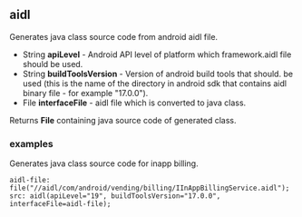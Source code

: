 ## aidl

Generates java class source code from android aidl file.

 * String __apiLevel__ - Android API level of platform which framework.aidl
file should be used.
 * String __buildToolsVersion__ - Version of android build tools that should.
be used (this is the name of the directory in android sdk that contains aidl
binary file - for example "17.0.0").
 * File __interfaceFile__ - aidl file which is converted to java class.

Returns __File__ containing java source code of generated class.

### examples

Generates java class source code for inapp billing.
```
aidl-file: file("//aidl/com/android/vending/billing/IInAppBillingService.aidl");
src: aidl(apiLevel="19", buildToolsVersion="17.0.0", interfaceFile=aidl-file);
```
